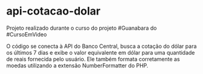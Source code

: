 # api-cotacao-dolar

Projeto realizado durante o curso do projeto #Guanabara do #CursoEmVideo

O código se conecta à API do Banco Central, busca a cotação do dólar para os últimos 7 dias e exibe o valor equivalente em dólar para uma quantidade de reais fornecida pelo usuário. Ele também formata corretamente as moedas utilizando a extensão NumberFormatter do PHP.
